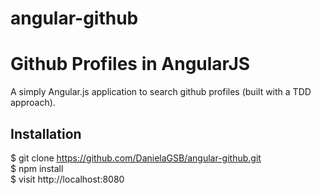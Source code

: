 # angular-github
 Github Profiles in AngularJS
===============
A simply Angular.js application to search github profiles (built with a TDD approach).

Installation
------------
$ git clone https://github.com/DanielaGSB/angular-github.git           
$ npm install               
$ visit http://localhost:8080                  
